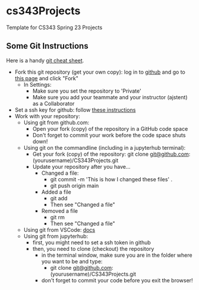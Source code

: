 # cs343Projects

Template for CS343 Spring 23 Projects

Some Git Instructions
---------------------

Here is a handy [git cheat sheet](https://training.github.com/downloads/github-git-cheat-sheet.pdf).

* Fork this git repository (get your own copy): log in to [github](https://github.com) and go to [this page](https://github.com/ajstent/CS343Projects) and click "Fork"
  * In Settings:
    * Make sure you set the repository to 'Private'
    * Make sure you add your teammate and your instructor (ajstent) as a Collaborator
* Set a ssh key for github: follow [these instructions](https://docs.github.com/en/authentication/connecting-to-github-with-ssh/generating-a-new-ssh-key-and-adding-it-to-the-ssh-agent)
* Work with your repository:
  * Using git from github.com:
    * Open your fork (copy) of the repository in a GitHub code space
    * Don't forget to commit your work before the code space shuts down!
  * Using git on the commandline (including in a jupyterhub terminal):
    * Get your fork (copy) of the repository: git clone git@github.com:(yourusername)/CS343Projects.git
    * Update your repository after you have...
      * Changed a file: 
        * git commit -m 'This is how I changed these files' .
        * git push origin main
      * Added a file
        * git add <file I added>
        * Then see "Changed a file"
      * Removed a file
        * git rm <file I want to go away>
        * Then see "Changed a file"
  * Using git from VSCode: [docs](https://docs.microsoft.com/en-us/learn/modules/use-git-from-vs-code/)
  * Using git from jupyterhub:
    * first, you might need to set a ssh token in github
    * then, you need to clone (checkout) the repository
      * in the terminal window, make sure you are in the folder where you want to be and type: 
        * git clone git@github.com:(yourusername)/CS343Projects.git 
      * don't forget to commit your code before you exit the browser!
